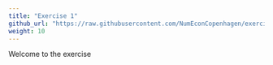 ```yaml
---
title: "Exercise 1"
github_url: "https://raw.githubusercontent.com/NumEconCopenhagen/exercises-2019/master/PS1/Solving_the_Consumer_Problem.ipynb"
weight: 10
---
```

Welcome to the exercise